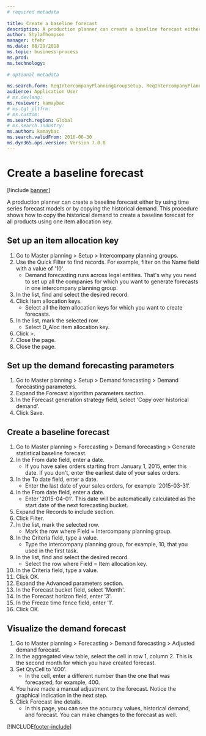 ```yaml
--- 
# required metadata 
 
title: Create a baseline forecast
description: A production planner can create a baseline forecast either by using time series forecast models or by copying the historical demand. 
author: ShylaThompson
manager: tfehr 
ms.date: 08/29/2018
ms.topic: business-process 
ms.prod:  
ms.technology:  
 
# optional metadata 
 
ms.search.form: ReqIntercompanyPlanningGroupSetup, ReqIntercompanyPlanningGroupAllocKeys, ReqDemPlanForecastParameters, ReqDemPlanCreateForecastDialog, SysQueryForm, ReqDemPlanForecastViewer   
audience: Application User 
# ms.devlang:  
ms.reviewer: kamaybac
# ms.tgt_pltfrm:  
# ms.custom:  
ms.search.region: Global
# ms.search.industry: 
ms.author: kamaybac
ms.search.validFrom: 2016-06-30 
ms.dyn365.ops.version: Version 7.0.0 
---
```

# Create a baseline forecast

[!include [banner](../../includes/banner.md)]

A production planner can create a baseline forecast either by using time series forecast models or by copying the historical demand. This procedure shows how to copy the historical demand to create a baseline forecast for all products using one item allocation key. 


## Set up an item allocation key
1. Go to Master planning > Setup > Intercompany planning groups.
2. Use the Quick Filter to find records. For example, filter on the Name field with a value of '10'.
    * Demand forecasting runs across legal entities. That's why you need to set up all the companies for which you want to generate forecasts in one intercompany planning group.  
3. In the list, find and select the desired record.
4. Click Item allocation keys.
    * Select all the item allocation keys for which you want to create forecasts.  
5. In the list, mark the selected row.
    * Select D_Aloc item allocation key.  
6. Click >.
7. Close the page.
8. Close the page.

## Set up the demand forecasting parameters
1. Go to Master planning > Setup > Demand forecasting > Demand forecasting parameters.
2. Expand the Forecast algorithm parameters section.
3. In the Forecast generation strategy field, select 'Copy over historical demand'.
4. Click Save.

## Create a baseline forecast
1. Go to Master planning > Forecasting > Demand forecasting > Generate statistical baseline forecast.
2. In the From date field, enter a date.
    * If you have sales orders starting from January 1, 2015, enter this date. If you don't, enter the earliest date of your sales orders.  
3. In the To date field, enter a date.
    * Enter the last date of your sales orders, for example '2015-03-31'.  
4. In the From date field, enter a date.
    * Enter '2015-04-01'. This date will be automatically calculated as the start date of the next forecasting bucket.  
5. Expand the Records to include section.
6. Click Filter.
7. In the list, mark the selected row.
    * Mark the row where Field = Intercompany planning group.  
8. In the Criteria field, type a value.
    * Type the intercompany planning group, for example, 10, that you used in the first task.  
9. In the list, find and select the desired record.
    * Select the row where Field = Item allocation key.  
10. In the Criteria field, type a value.
11. Click OK.
12. Expand the Advanced parameters section.
13. In the Forecast bucket field, select 'Month'.
14. In the Forecast horizon field, enter '3'.
15. In the Freeze time fence field, enter '1'.
16. Click OK.

## Visualize the demand forecast
1. Go to Master planning > Forecasting > Demand forecasting > Adjusted demand forecast.
2. In the aggregated view table, select the cell in row 1, column 2. This is the second month for which you have created forecast.
3. Set QtyCell to '400'.
    * In the cell, enter a different number than the one that was forecasted, for example, 400.  
4. You have made a manual adjustment to the forecast. Notice the graphical indication in the next step.
5. Click Forecast line details.
    * In this page, you can see the accuracy values, historical demand, and forecast. You can make changes to the forecast as well.  



[!INCLUDE[footer-include](../../../includes/footer-banner.md)]